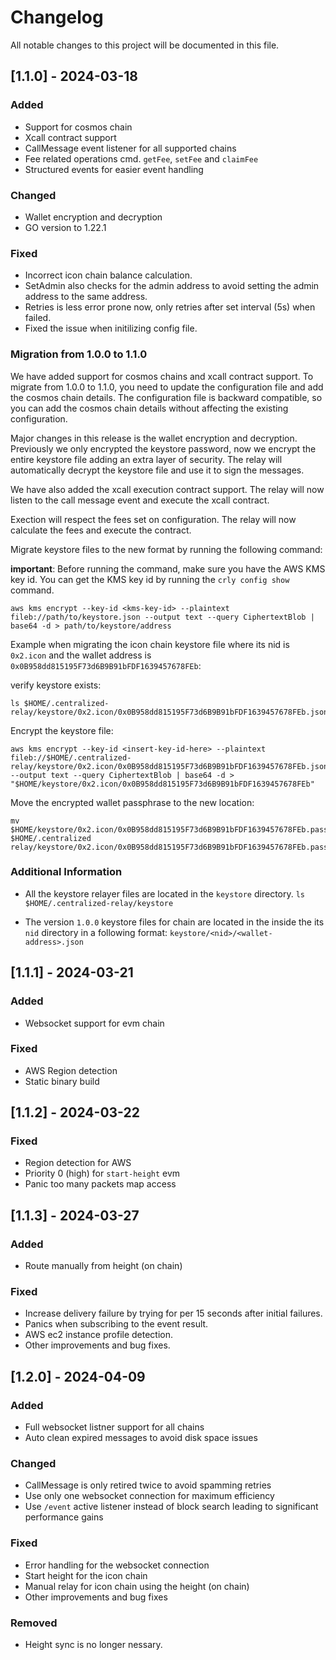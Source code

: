 # Changelog

All notable changes to this project will be documented in this file.

## [1.1.0] - 2024-03-18

### Added

- Support for cosmos chain
- Xcall contract support
- CallMessage event listener for all supported chains
- Fee related operations cmd. `getFee`, `setFee` and `claimFee`
- Structured events for easier event handling

### Changed

- Wallet encryption and decryption
- GO version to 1.22.1

### Fixed

- Incorrect icon chain balance calculation.
- SetAdmin also checks for the admin address to avoid setting the admin address to the same address.
- Retries is less error prone now, only retries after set interval (5s) when failed.
- Fixed the issue when initilizing config file.

### Migration from 1.0.0 to 1.1.0

We have added support for cosmos chains and xcall contract support. To migrate from 1.0.0 to 1.1.0, you need to update the configuration file and add the cosmos chain details. The configuration file is backward compatible, so you can add the cosmos chain details without affecting the existing configuration.

Major changes in this release is the wallet encryption and decryption. Previously we only encrypted the keystore password, now we encrypt the entire keystore file adding an extra layer of security. The relay will automatically decrypt the keystore file and use it to sign the messages.

We have also added the xcall execution contract support. The relay will now listen to the call message event and execute the xcall contract.

Exection will respect the fees set on configuration. The relay will now calculate the fees and execute the contract.

Migrate keystore files to the new format by running the following command:

**important**: Before running the command, make sure you have the AWS KMS key id. You can get the KMS key id by running the `crly config show` command.

```shell
aws kms encrypt --key-id <kms-key-id> --plaintext fileb://path/to/keystore.json --output text --query CiphertextBlob | base64 -d > path/to/keystore/address
```

Example when migrating the icon chain keystore file where its nid is `0x2.icon` and the wallet address is `0x0B958dd815195F73d6B9B91bFDF1639457678FEb`:

verify keystore exists:

```shell
ls $HOME/.centralized-relay/keystore/0x2.icon/0x0B958dd815195F73d6B9B91bFDF1639457678FEb.json
```

Encrypt the keystore file:

```shell
aws kms encrypt --key-id <insert-key-id-here> --plaintext fileb://$HOME/.centralized-relay/keystore/0x2.icon/0x0B958dd815195F73d6B9B91bFDF1639457678FEb.json --output text --query CiphertextBlob | base64 -d > "$HOME/keystore/0x2.icon/0x0B958dd815195F73d6B9B91bFDF1639457678FEb"
```

Move the encrypted wallet passphrase to the new location:

  ```shell
  mv $HOME/keystore/0x2.icon/0x0B958dd815195F73d6B9B91bFDF1639457678FEb.password $HOME/.centralized relay/keystore/0x2.icon/0x0B958dd815195F73d6B9B91bFDF1639457678FEb.pass
  ```

### Additional Information

- All the keystore relayer files are located in the `keystore` directory.
  `ls $HOME/.centralized-relay/keystore`

- The version `1.0.0` keystore files for chain are located in the inside the its `nid` directory in a following format:
  `keystore/<nid>/<wallet-address>.json`

## [1.1.1] - 2024-03-21

### Added

- Websocket support for evm chain

### Fixed

- AWS Region detection
- Static binary build

## [1.1.2] - 2024-03-22

### Fixed

- Region detection for AWS
- Priority 0 (high) for `start-height` evm
- Panic too many packets map access

## [1.1.3] - 2024-03-27

### Added

- Route manually from height (on chain)

### Fixed

- Increase delivery failure by trying for per 15 seconds after initial failures.
- Panics when subscribing to the event result.
- AWS ec2 instance profile detection.
- Other improvements and bug fixes.

## [1.2.0] - 2024-04-09

### Added

- Full websocket listner support for all chains
- Auto clean expired messages to avoid disk space issues

### Changed

- CallMessage is only retired twice to avoid spamming retries
- Use only one websocket connection for maximum efficiency
- Use `/event` active listener instead of block search leading to significant performance gains

### Fixed

- Error handling for the websocket connection
- Start height for the icon chain
- Manual relay for icon chain using the height (on chain)
- Other improvements and bug fixes

### Removed

- Height sync is no longer nessary.
